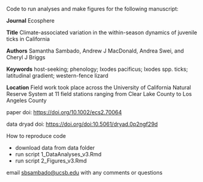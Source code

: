 Code to run analyses and make figures for the following manuscript:

**Journal** Ecosphere

**Title** Climate-associated variation in the within-season dynamics of juvenile ticks in California

**Authors** Samantha Sambado, Andrew J MacDonald, Andrea Swei, and Cheryl J Briggs

**Keywords** host-seeking; phenology; Ixodes pacificus; Ixodes spp. ticks; latitudinal gradient; western-fence lizard

**Location** Field work took place across the University of California Natural Reserve System at 11 field stations ranging from Clear Lake County to Los Angeles County


paper doi: https://doi.org/10.1002/ecs2.70064

data dryad doi: https://doi.org/doi:10.5061/dryad.0p2ngf29d

How to reproduce code

+ download data from data folder
+ run script 1_DataAnalyses_v3.Rmd
+ run script 2_Figures_v3.Rmd

email sbsambado@ucsb.edu with any comments or questions
